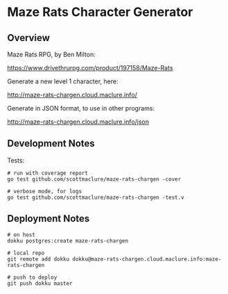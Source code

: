 # Maze Rats Character Generator

## Overview

Maze Rats RPG, by Ben Milton:

https://www.drivethrurpg.com/product/197158/Maze-Rats

Generate a new level 1 character, here:

http://maze-rats-chargen.cloud.maclure.info/

Generate in JSON format, to use in other programs:

http://maze-rats-chargen.cloud.maclure.info/json

## Development Notes

Tests:

```
# run with coverage report
go test github.com/scottmaclure/maze-rats-chargen -cover

# verbose mode, for logs
go test github.com/scottmaclure/maze-rats-chargen -test.v
```

## Deployment Notes

```
# on host
dokku postgres:create maze-rats-chargen

# local repo
git remote add dokku dokku@maze-rats-chargen.cloud.maclure.info:maze-rats-chargen

# push to deploy
git push dokku master

```
